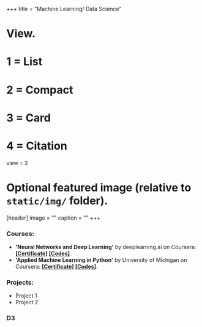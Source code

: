+++
title = "Machine Learning/ Data Science"

# View.
#   1 = List
#   2 = Compact
#   3 = Card
#   4 = Citation
view = 2

# Optional featured image (relative to `static/img/` folder).
[header]
image = ""
caption = ""
+++

### Courses:

* **'Neural Networks and Deep Learning'** by deeplearning.ai on Coursera: [**\[Certificate\]**](https://www.coursera.org/account/accomplishments/certificate/9KEXVC9NF4M9)
 [**\[Codes\]**](https://github.com/jugalm/Neural-Networks-and-Deep-Learning-by-deeplearning.ai).
* **'Applied Machine Learning in Python'** by University of Michigan on Coursera: [**\[Certificate\]**](https://www.coursera.org/account/accomplishments/certificate/ZJKGQGPS93RW)
  [**\[Codes\]**](https://github.com/jugalm/Applied-Machine-Learning-in-Python-University-of-Michigan).


### Projects:

* Project 1
* Project 2


### D3
